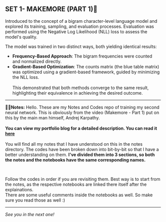 ## SET 1- MAKEMORE (PART 1)🔗

Introduced to the concept of a bigram character-level language model and explored its training, sampling, and evaluation processes. Evaluation was performed using the Negative Log Likelihood (NLL) loss to assess the model's quality.

The model was trained in two distinct ways, both yielding identical results:

- **Frequency-Based Approach**: The bigram frequencies were counted and normalized directly.
- **Gradient-Based Optimization**: The counts matrix (the blue table matrix) was optimized using a gradient-based framework, guided by minimizing the NLL loss. \
\
This demonstrated that both methods converge to the same result, highlighting their equivalence in achieving the desired outcome.

-------

**✍🏻Notes:**
Hello. These are my Notes and Codes repo of training my second neural network. This is obviously from the video (Makemore - Part 1) put on this by the main man himself, Andrej Karpathy.   \
\
**You can view my portfolio blog for a detailed description. You can read it [here](https://muzzammil-ai.netlify.app/personal-projects)** \
\
You will find all my notes that I have understood on this in the notes directory. The codes have been broken down into bit-by-bit so that I have a better understanding on them. **I've divided them into 3 sections, so both the notes and the notebooks have the same corresponding names.**

&nbsp;

Follow the codes in order if you are revisiting them. Best way is to start from the notes, as the respective notebooks are linked there itself after the explainations. \
There are some useful comments inside the notebooks as well. So make sure you read those as well :)

-------

*See you in the next one!*